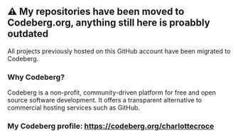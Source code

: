 ## ⚠️ My repositories have been moved to Codeberg.org, anything still here is proabbly outdated
All projects previously hosted on this GitHub account have been migrated to Codeberg.

### Why Codeberg?
Codeberg is a non-profit, community-driven platform for free and open source software development. It offers a transparent alternative to commercial hosting services such as GitHub.

### My Codeberg profile: https://codeberg.org/charlottecroce
